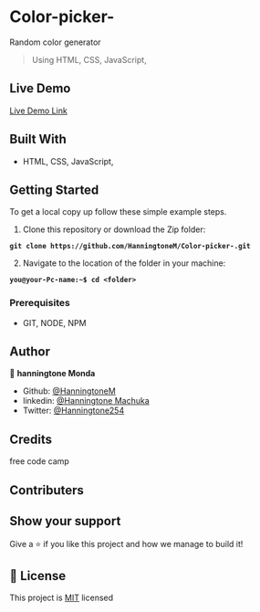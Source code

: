 # Color-picker-
Random color generator

> Using HTML, CSS, JavaScript,

## Live Demo

[Live Demo Link](https://hanningtonem.github.io/Color-picker-/)

## Built With

- HTML, CSS, JavaScript,

## Getting Started

To get a local copy up follow these simple example steps.

1. Clone this repository or download the Zip folder:

**``git clone https://github.com/HanningtoneM/Color-picker-.git``**

2. Navigate to the location of the folder in your machine:

**``you@your-Pc-name:~$ cd <folder>``**

### Prerequisites

- GIT, NODE, NPM

## Author

👤 **hanningtone Monda**

- Github: [@HanningtoneM](https://github.com/HanningtoneM)
- linkedin: [@Hanningtone Machuka](https://www.linkedin.com/in/hanningtone-machuka-58501722a)
- Twitter: [@Hanningtone254](https://twitter.com/Hanningtone254?t=YVXXz9EZzOhR5vPi3DlHDQ&s=09)

## Credits

free code camp

## Contributers

## Show your support

Give a ⭐️ if you like this project and how we manage to build it!

## 📝 License

This project is [MIT](./MIT.md) licensed
